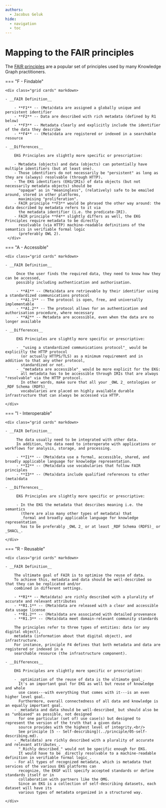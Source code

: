 ```yaml
---
authors:
  - Jacobus Geluk
hide:
  - navigation
  - toc
---
```

# Mapping to the FAIR principles

The [FAIR principles](https://www.go-fair.org/fair-principles/) are a popular set
of principles used by many Knowledge Graph practitioners.

=== "F - Findable"

    <div class="grid cards" markdown>
     
    - __FAIR Definition__
                                
        - **F1** -- (Meta)data are assigned a globally unique and persistent identifier
        - **F2** -- Data are described with rich metadata (defined by R1 below)
        - **F3** -- Metadata clearly and explicitly include the identifier of the data they describe
        - **F4** -- (Meta)data are registered or indexed in a searchable resource
    
    - __Differences__
    
        EKG Principles are slightly more specific or prescriptive:
      
        - Metadata (objects) and data (objects) can potentially have multiple identifiers (but at least one).
        - Those identifiers do not necessarily be "persistent" as long as they are (always) resolvable (through HTTP).
        - The EKG identifiers (EKG/IRIs) of data objects (but not necessarily metadata objects) should be
          "opaque" as in "meaningless", (relatively) safe to be emailed around, stored in other platforms,
          maximising "proliferation".
        - FAIR principle **F3** would be phrased the other way around: the data described by metadata refers to it via
          the metadata identifier (i.e. the predicate-IRI).
        - FAIR principle **F4** slightly differs as well, the EKG Principles require metadata to be directly
          resolvable (via HTTP) machine-readable definitions of the semantics in verifiable formal logic
          (preferably OWL 2).
     </div>

=== "A - Accessible"


    <div class="grid cards" markdown>

    - __FAIR Definition__

         Once the user finds the required data, they need to know how they can be accessed,
         possibly including authentication and authorisation.
         
         - **A1** -- (Meta)data are retrievable by their identifier using a standardized communications protocol
         - **A1.1** -- The protocol is open, free, and universally implementable
         - **A1.2** -- The protocol allows for an authentication and authorisation procedure, where necessary
         - **A2** -- Metadata are accessible, even when the data are no longer available
    
    - __Differences__
    
         EKG Principles are slightly more specific or prescriptive:
         
         - _"using a standardized communications protocol"_ would be explicitly the HTTP protocol
           (or actually HTTPS/TLS) as a minimum requirement and in addition to that any other protocol, 
           standardized or not.
         - _"metadata are accessible"_ would be more explicit for the EKG: 
           all metadata has to be accessible through IRIs that are always "resolvable" via the HTTP protocol.
           In other words, make sure that all your _OWL 2_ ontologies or _RDF Schema (RDFS)_ 
           vocabularies are placed on highly available durable infrastructure that can always be accessed via HTTP.

    </div>

=== "I - Interoperable"

    <div class="grid cards" markdown>

    - __FAIR Definition__

         The data usually need to be integrated with other data.
         In addition, the data need to interoperate with applications or workflows for analysis, storage, and processing.
         
         - **I1** -- (Meta)data use a formal, accessible, shared, and broadly applicable language for knowledge representation.
         - **I2** -- (Meta)data use vocabularies that follow FAIR principles
         - **I3** -- (Meta)data include qualified references to other (meta)data
    
    - __Differences__
    
         EKG Principles are slightly more specific or prescriptive:
         
         - In the EKG the metadata that describes meaning i.e. the semantics
           (there are also many other types of metadata) that 
           _formal and broadly applicable language for knowledge representation_
           has to be preferably _OWL 2_ or at least _RDF Schema (RDFS)_ or _SHACL_.

    </div>

=== "R - Reusable"

    <div class="grid cards" markdown>

    - __FAIR Definition__

        The ultimate goal of FAIR is to optimise the reuse of data.
        To achieve this, metadata and data should be well-described so that they can be replicated and/or
        combined in different settings.
        
        - **R1** -- Meta(data) are richly described with a plurality of accurate and relevant attributes
        - **R1.1** -- (Meta)data are released with a clear and accessible data usage license
        - **R1.2** -- (Meta)data are associated with detailed provenance
        - **R1.3** -- (Meta)data meet domain-relevant community standards
        
        The principles refer to three types of entities: data (or any digital object),
        metadata (information about that digital object), and infrastructure.
        For instance, principle F4 defines that both metadata and data are registered or indexed in a
        searchable resource (the infrastructure component).
        
    - __Differences__
    
        EKG Principles are slightly more specific or prescriptive:
        
        - _optimization of the reuse of data is the ultimate goal_. 
          It's an important goal for EKG as well but reuse of knowledge and whole
          use cases---with everything that comes with it---is an even higher level goal.
          Furthermore, overall connectedness of all data and knowledge is an equally important goal.
        - _metadata and data should be well-described_ but should also be as "unbiased" as possible, not designed
          for one particular (set of) use case(s) but designed to represent the version of the truth that a given data
          source provides with the highest level of integrity.<br/>
          See principle [5 -- Self-describing](../principle/05-self-describing.md).
        - _Meta(data) are richly described with a plurality of accurate and relevant attributes_.
          "_Richly described_" would not be specific enough for EKG.
          It would have to be _directly resolvable to a machine-readable definition in verifiable formal logic_.
        - For all types of recognized metadata, which is metadata that services of the various EKG platforms can
          recognize, the EKGF will specify accepted standards or define standards itself or in
          collaboration with partners like the OMG.
          Since an EKG is a collection of self-describing datasets, each dataset will have its 
          various types of metadata organized in a structured way.
    
    </div>

